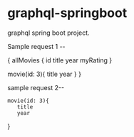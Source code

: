# graphql-springboot
graphql spring boot project.


Sample request 1 --

{
   allMovies {
    id
    title
    year
    myRating
   }
   
   movie(id: 3){
       title
       year
   }
 }
 
 
 
 sample request 2--
 
    movie(id: 3){
       title
       year
   }
   
   

